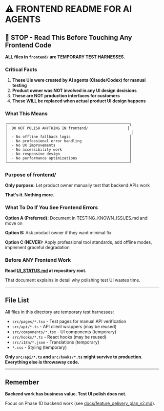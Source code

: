 # ⚠️ FRONTEND README FOR AI AGENTS

## 🚨 STOP - Read This Before Touching Any Frontend Code

**ALL files in `frontend/` are TEMPORARY TEST HARNESSES.**

### Critical Facts

1. **These UIs were created by AI agents (Claude/Codex) for manual testing**
2. **Product owner was NOT involved in any UI design decisions**
3. **These are NOT production interfaces for customers**
4. **These WILL be replaced when actual product UI design happens**

### What This Means

```
┌────────────────────────────────────────────────────────┐
│  DO NOT POLISH ANYTHING IN frontend/                  │
│                                                         │
│  - No offline fallback logic                           │
│  - No professional error handling                      │
│  - No UX improvements                                  │
│  - No accessibility work                               │
│  - No responsive design                                │
│  - No performance optimizations                        │
└────────────────────────────────────────────────────────┘
```

### Purpose of frontend/

**Only purpose:** Let product owner manually test that backend APIs work

**That's it. Nothing more.**

### What To Do If You See Frontend Errors

**Option A (Preferred):** Document in TESTING_KNOWN_ISSUES.md and move on

**Option B:** Ask product owner if they want minimal fix

**Option C (NEVER):** Apply professional tool standards, add offline modes, implement graceful degradation

### Before ANY Frontend Work

**Read [UI_STATUS.md](../UI_STATUS.md) at repository root.**

That document explains in detail why polishing test UI wastes time.

---

## File List

All files in this directory are temporary test harnesses:

- `src/pages/*.tsx` - Test pages for manual API verification
- `src/api/*.ts` - API client wrappers (may be reused)
- `src/components/*.tsx` - UI components (temporary)
- `src/hooks/*.ts` - React hooks (may be reused)
- `src/i18n/*.json` - Translations (temporary)
- `*.css` - Styling (temporary)

**Only `src/api/*.ts` and `src/hooks/*.ts` might survive to production. Everything else is throwaway code.**

---

## Remember

**Backend work has business value. Test UI polish does not.**

Focus on Phase 1D backend work (see [docs/feature_delivery_plan_v2.md](../docs/feature_delivery_plan_v2.md)).
